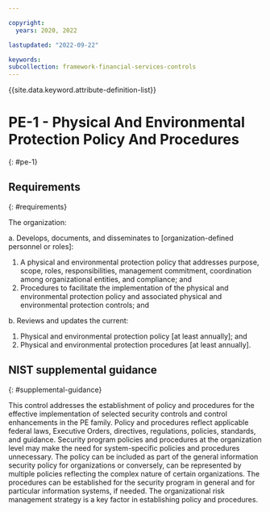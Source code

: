 ```yaml
---

copyright:
  years: 2020, 2022

lastupdated: "2022-09-22"

keywords: 
subcollection: framework-financial-services-controls
---
```


{{site.data.keyword.attribute-definition-list}}

# PE-1 - Physical And Environmental Protection Policy And Procedures
{: #pe-1}

## Requirements
{: #requirements}

The organization:

a. Develops, documents, and disseminates to [organization-defined personnel or roles]:

1. A physical and environmental protection policy that addresses purpose, scope, roles, responsibilities, management commitment, coordination among organizational entities, and compliance; and
2. Procedures to facilitate the implementation of the physical and environmental protection policy and associated physical and environmental protection controls; and

b. Reviews and updates the current:

1. Physical and environmental protection policy [at least annually]; and
2. Physical and environmental protection procedures [at least annually].

## NIST supplemental guidance
{: #supplemental-guidance}

This control addresses the establishment of policy and procedures for the effective implementation of selected security controls and control enhancements in the PE family. Policy and procedures reflect applicable federal laws, Executive Orders, directives, regulations, policies, standards, and guidance. Security program policies and procedures at the organization level may make the need for system-specific policies and procedures unnecessary. The policy can be included as part of the general information security policy for organizations or conversely, can be represented by multiple policies reflecting the complex nature of certain organizations. The procedures can be established for the security program in general and for particular information systems, if needed. The organizational risk management strategy is a key factor in establishing policy and procedures.

